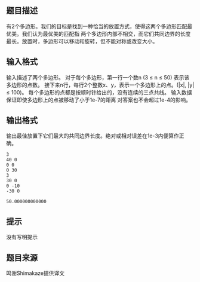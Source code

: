 


## 题目描述
有2个多边形。我们的目标是找到一种恰当的放置方式，使得这两个多边形匹配最优美。我们认为最优美的匹配指
两个多边形内部不相交，而它们共同边界的长度最长。放置时，多边形可以移动和旋转，但不能对称或改变大小。
## 输入格式
输入描述了两个多边形。
对于每个多边形，第一行一个数n (3 ≤ n ≤ 50) 表示该多边形的点数。
接下来n行，每行2个整数x、y，表示一个多边形上的点。(|x|, |y| ≤ 100)。
每个多边形的点都是按顺时针给出的，没有连续的三点共线。
输入数据保证即使多边形上的点被移动了小于1e-7的距离
对答案也不会超过1e-4的影响。
## 输出格式
输出最佳放置下它们最大的共同边界长度。绝对或相对误差在1e-3内便算作正确。

```input1
3
40 0
0 0
0 30
3
30 0
0 -10
-30 0

```
```output1
50.000000000000
```

## 提示
没有写明提示
## 题目来源
鸣谢Shimakaze提供译文


